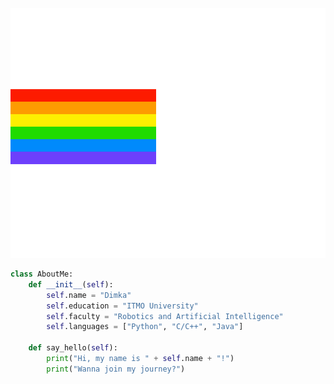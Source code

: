<div align="center">
  <br/>
    <img height="400" src="src/nyancat.svg" width="800" />
  <br/>
</div>

```python
class AboutMe:
    def __init__(self):
        self.name = "Dimka"
        self.education = "ITMO University"
        self.faculty = "Robotics and Artificial Intelligence"
        self.languages = ["Python", "C/C++", "Java"]

    def say_hello(self):
        print("Hi, my name is " + self.name + "!")
        print("Wanna join my journey?")
```

